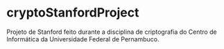 # cryptoStanfordProject
Projeto de Stanford feito durante a disciplina de criptografia do Centro de Informática da Universidade Federal de Pernambuco.
